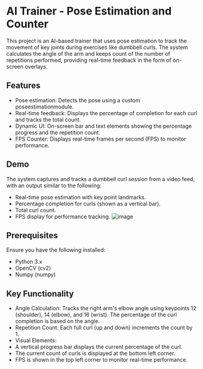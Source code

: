 # AI Trainer - Pose Estimation and Counter

This project is an AI-based trainer that uses pose estimation to track the movement of key joints during exercises like dumbbell curls. The system calculates the angle of the arm and keeps count of the number of repetitions performed, providing real-time feedback in the form of on-screen overlays.

## Features
- Pose estimation: Detects the pose using a custom poseestimationmodule.
- Real-time feedback: Displays the percentage of completion for each curl and tracks the total count.
- Dynamic UI: On-screen bar and text elements showing the percentage progress and the repetition count.
- FPS Counter: Displays real-time frames per second (FPS) to monitor performance.

## Demo
The system captures and tracks a dumbbell curl session from a video feed, with an output similar to the following:
- Real-time pose estimation with key point landmarks.
- Percentage completion for curls (shown as a vertical bar).
- Total curl count.
- FPS display for performance tracking.
  ![image](https://github.com/user-attachments/assets/3d27ce9c-31c4-42cd-a207-a97a040e742f)


## Prerequisites
Ensure you have the following installed:
- Python 3.x
- OpenCV (cv2)
- Numpy (numpy)

## Key Functionality
- Angle Calculation: Tracks the right arm's elbow angle using keypoints 12 (shoulder), 14 (elbow), and 16 (wrist). The percentage of the curl completion is based on the angle.
- Repetition Count: Each full curl (up and down) increments the count by 1.
- Visual Elements:
 - A vertical progress bar displays the current percentage of the curl.
 - The current count of curls is displayed at the bottom left corner.
 - FPS is shown in the top left corner to monitor real-time performance.
